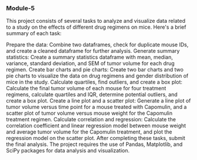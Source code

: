 ### Module-5
This project consists of several tasks to analyze and visualize data related to a study on the effects of different drug regimens on mice. Here's a brief summary of each task:

Prepare the data: Combine two dataframes, check for duplicate mouse IDs, and create a cleaned dataframe for further analysis.
Generate summary statistics: Create a summary statistics dataframe with mean, median, variance, standard deviation, and SEM of tumor volume for each drug regimen.
Create bar charts and pie charts: Create two bar charts and two pie charts to visualize the data on drug regimens and gender distribution of mice in the study.
Calculate quartiles, find outliers, and create a box plot: Calculate the final tumor volume of each mouse for four treatment regimens, calculate quartiles and IQR, determine potential outliers, and create a box plot.
Create a line plot and a scatter plot: Generate a line plot of tumor volume versus time point for a mouse treated with Capomulin, and a scatter plot of tumor volume versus mouse weight for the Capomulin treatment regimen.
Calculate correlation and regression: Calculate the correlation coefficient and linear regression model between mouse weight and average tumor volume for the Capomulin treatment, and plot the regression model on the scatter plot.
After completing these tasks, submit the final analysis. The project requires the use of Pandas, Matplotlib, and SciPy packages for data analysis and visualization.

